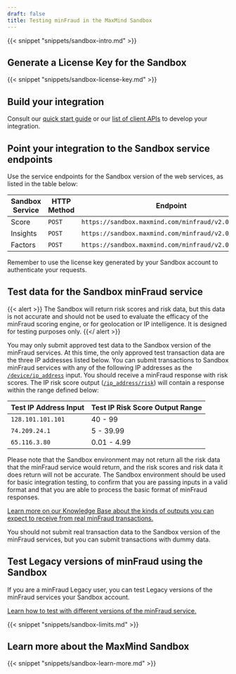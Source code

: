```yaml
---
draft: false
title: Testing minFraud in the MaxMind Sandbox
---
```


{{< snippet "snippets/sandbox-intro.md" >}}

## Generate a License Key for the Sandbox

{{< snippet "snippets/sandbox-license-key.md" >}}

## Build your integration

Consult our [quick start guide](/minfraud/evaluate-a-transaction) or our
[list of client APIs](/minfraud/evaluate-a-transaction#links-to-maxmind-client-apis)
to develop your integration.

## Point your integration to the Sandbox service endpoints

Use the service endpoints for the Sandbox version of the web services, as listed
in the table below:

| Sandbox Service | HTTP Method | Endpoint                                             |
| --------------- | ----------- | ---------------------------------------------------- |
| Score           | `POST`      | `https://sandbox.maxmind.com/minfraud/v2.0/score`    |
| Insights        | `POST`      | `https://sandbox.maxmind.com/minfraud/v2.0/insights` |
| Factors         | `POST`      | `https://sandbox.maxmind.com/minfraud/v2.0/factors`  |

Remember to use the license key generated by your Sandbox account to
authenticate your requests.

## Test data for the Sandbox minFraud service

{{< alert >}} The Sandbox will return risk scores and risk data, but this data
is not accurate and should not be used to evaluate the efficacy of the minFraud
scoring engine, or for geolocation or IP intelligence. It is designed for
testing purposes only. {{</ alert >}}

You may only submit approved test data to the Sandbox version of the minFraud
services. At this time, the only approved test transaction data are the three IP
addresses listed below. You can submit transactions to Sandbox minFraud services
with any of the following IP addresses as the
[`/device/ip_address`](/minfraud/api-documentation/requests#schema--request--device__ip_address)
input. You should receive a minFraud response with risk scores. The IP risk
score output
([`/ip_address/risk`](/minfraud/api-documentation/responses#schema--response--ip-address__risk))
will contain a response within the range defined below:

| Test IP Address Input | Test IP Risk Score Output Range |
| --------------------- | ------------------------------- |
| `128.101.101.101`     | 40 - 99                         |
| `74.209.24.1`         | 5 - 39.99                       |
| `65.116.3.80`         | 0.01 - 4.99                     |

Please note that the Sandbox environment may not return all the risk data that
the minFraud service would return, and the risk scores and risk data it does
return will not be accurate. The Sandbox environment should be used for basic
integration testing, to confirm that you are passing inputs in a valid format
and that you are able to process the basic format of minFraud responses.

[Learn more on our Knowledge Base about the kinds of outputs you can expect to receive from real minFraud transactions.](https://support.maxmind.com/hc/en-us/articles/4407964824859-Pass-Inputs-to-minFraud#h_01GD1EDANJCXFHBD9TT8TXA615)

You should not submit real transaction data to the Sandbox version of the
minFraud services, but you can submit transactions with dummy data.

## Test Legacy versions of minFraud using the Sandbox

If you are a minFraud Legacy user, you can test Legacy versions of the minFraud
services your Sandbox account.

[Learn how to test with different versions of the minFraud service.](/minfraud/minfraud-legacy#select-the-proper-legacy-version-for-testing)

{{< snippet "snippets/sandbox-limits.md" >}}

## Learn more about the MaxMind Sandbox

{{< snippet "snippets/sandbox-learn-more.md" >}}

